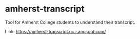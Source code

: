 # amherst-transcript

Tool for Amherst College students to understand their transcript.

Link: https://amherst-transcript.uc.r.appspot.com/
